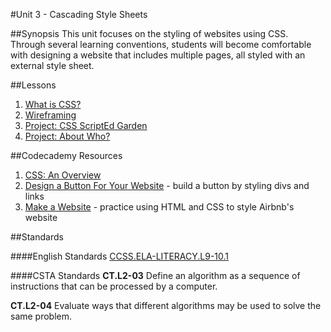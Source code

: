 #Unit 3 - Cascading Style Sheets

##Synopsis
This unit focuses on the styling of websites using CSS. Through several learning conventions, students will become comfortable with designing a website that includes multiple pages, all styled with an external style sheet. 

##Lessons
 
1. [What is CSS?](sessions/1-style)
2. [Wireframing](sessions/2-wireframing)
3. [Project: CSS ScriptEd Garden](sessions/3-project-garden)
4. [Project: About Who?](sessions/4-project-who)

##Codecademy Resources

1. [CSS: An Overview](http://www.codecademy.com/courses/web-beginner-en-TlhFi/0/1?curriculum_id=50579fb998b470000202dc8b)
2. [Design a Button For Your Website](http://www.codecademy.com/courses/web-beginner-en-UuBLw/0/1?curriculum_id=50579fb998b470000202dc8b) - build a button by styling divs and links
3. [Make a Website](https://www.codecademy.com/en/skills/make-a-website) - practice using HTML and CSS to style Airbnb's website

##Standards
 
####English Standards
[CCSS.ELA-LITERACY.L9-10.1](http://www.corestandards.org/ELA-Literacy/L/9-10/1/)

####CSTA Standards
**CT.L2-03** Define an algorithm as a sequence of instructions that can be processed by a computer. 

**CT.L2-04** Evaluate ways that different algorithms may be used to solve the same problem. 

